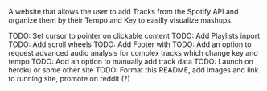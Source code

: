 A website that allows the user to add Tracks from the Spotify API and organize them by their Tempo and Key to easilly visualize mashups.

TODO: Set cursor to pointer on clickable content 
TODO: Add Playlists inport
TODO: Add scroll wheels
TODO: Add Footer with 
TODO: Add an option to request advanced audio analysis for complex tracks which change key and tempo 
TODO: Add an option to manually add track data
TODO: Launch on heroku or some other site
TODO: Format this README, add images and link to running site, promote on reddit (?)